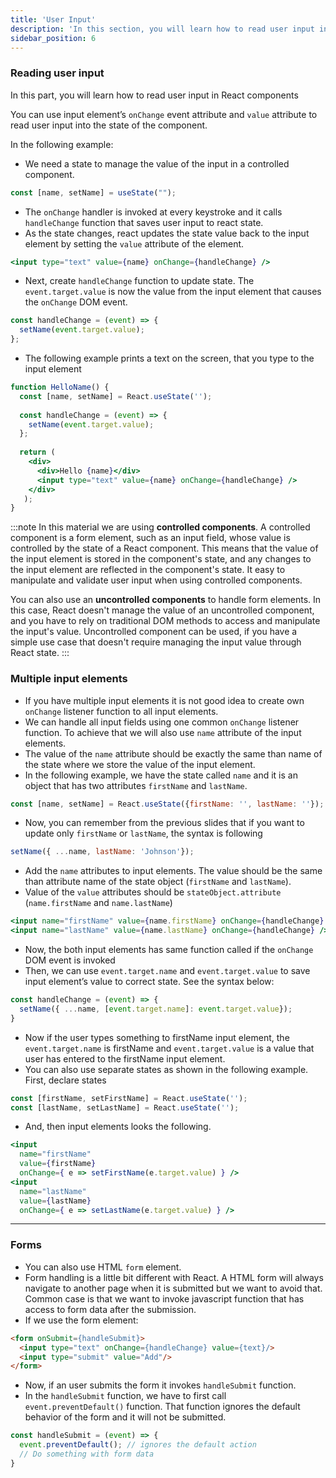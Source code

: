 ```yaml
---
title: 'User Input'
description: 'In this section, you will learn how to read user input in React components'
sidebar_position: 6
---
```

### Reading user input
In this part, you will learn how to read user input in React components

You can use input element’s `onChange` event attribute and `value` attribute to read user input into the state of the component. 

In the following example:

- We need a state to manage the value of the input in a controlled component.
```js
const [name, setName] = useState("");
```
- The `onChange` handler is invoked at every keystroke and it calls `handleChange` function that saves user input to react state.
- As the state changes, react updates the state value back to the input element by setting the `value` attribute of the element.
```jsx
<input type="text" value={name} onChange={handleChange} />
```
- Next, create `handleChange` function to update state. The `event.target.value` is now the value from the input element that causes the `onChange`  DOM event.
```jsx
const handleChange = (event) => {
  setName(event.target.value);
};
```
- The following example prints a text on the screen, that you type to the input element

```jsx live
function HelloName() {
  const [name, setName] = React.useState('');
  
  const handleChange = (event) => {
    setName(event.target.value); 
  };
  
  return (
    <div>
      <div>Hello {name}</div>
      <input type="text" value={name} onChange={handleChange} />
    </div>
   );
}
```
:::note
In this material we are using **controlled components**. A controlled component is a form element, such as an input field, whose value is controlled by the state of a React component. This means that the value of the input element is stored in the component's state, and any changes to the input element are reflected in the component's state. It easy to manipulate and validate user input when using controlled components.

You can also use an **uncontrolled components** to handle form elements. In this case, React doesn't manage the value of an uncontrolled component, and you have to rely on traditional DOM methods to access and manipulate the input's value. Uncontrolled component can be used, if you have a simple use case that doesn't require managing the input value through React state.
:::

### Multiple input elements
- If you have multiple input elements it is not good idea to create own `onChange` listener function to all input elements.
- We can handle all input fields using one common `onChange` listener function. To achieve that we will also use `name` attribute of the input elements.
- The value of the `name` attribute should be exactly the same than name of the state where we store the value of the input element.
- In the following example, we have the state called `name` and it is an object that has two attributes `firstName` and `lastName`.
```js
const [name, setName] = React.useState({firstName: '', lastName: ''});
```
- Now, you can remember from the previous slides that if you want to update only `firstName` or `lastName`, the syntax is following
```js  
setName({ ...name, lastName: 'Johnson'});
```
- Add the `name` attributes to input elements. The value should be the same than attribute name of the state object (`firstName` and `lastName`).
- Value of the `value` attributes should be `stateObject.attribute` (`name.firstName` and `name.lastName`)

```jsx
<input name="firstName" value={name.firstName} onChange={handleChange} />
<input name="lastName" value={name.lastName} onChange={handleChange} />
```
- Now, the both input elements has same function called if the `onChange` DOM event is invoked
- Then, we can use `event.target.name` and `event.target.value` to save input element’s value to correct state. See the syntax below:

```jsx
const handleChange = (event) => {
  setName({ ...name, [event.target.name]: event.target.value});
}
```
- Now if the user types something to firstName input element, the `event.target.name` is firstName and `event.target.value` is a value that user has entered to the firstName input element.
- You can also use separate states as shown in the following example. First, declare states  
```js
const [firstName, setFirstName] = React.useState('');
const [lastName, setLastName] = React.useState('');
```
- And, then input elements looks the following.
```jsx
<input 
  name="firstName" 
  value={firstName} 
  onChange={ e => setFirstName(e.target.value) } />
<input 
  name="lastName"
  value={lastName} 
  onChange={ e => setLastName(e.target.value) } />
```
---
### Forms
- You can also use HTML `form` element.
- Form handling is a little bit different with React. A HTML form will always navigate to another page when it is submitted but we want to avoid that. Common case is that we want to invoke javascript function that has access to form data after the submission.
- If we use the form element:
```html
<form onSubmit={handleSubmit}>
  <input type="text" onChange={handleChange} value={text}/>
  <input type="submit" value="Add"/>
</form>
```
- Now, if an user submits the form it invokes `handleSubmit` function.
- In the `handleSubmit` function, we have to first call `event.preventDefault()` function. That function ignores the default behavior of the form and it will not be submitted.
```js
const handleSubmit = (event) => {
  event.preventDefault(); // ignores the default action 
  // Do something with form data
}
```
